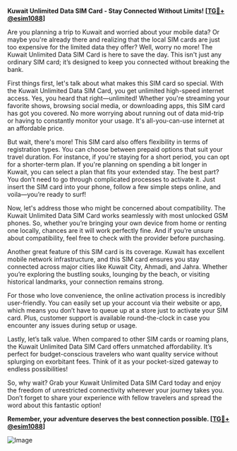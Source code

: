 **Kuwait Unlimited Data SIM Card - Stay Connected Without Limits! [[TG💪+ @esim1088](https://t.me/s/esim1088)]**

Are you planning a trip to Kuwait and worried about your mobile data? Or maybe you're already there and realizing that the local SIM cards are just too expensive for the limited data they offer? Well, worry no more! The Kuwait Unlimited Data SIM Card is here to save the day. This isn't just any ordinary SIM card; it’s designed to keep you connected without breaking the bank.

First things first, let's talk about what makes this SIM card so special. With the Kuwait Unlimited Data SIM Card, you get unlimited high-speed internet access. Yes, you heard that right—unlimited! Whether you're streaming your favorite shows, browsing social media, or downloading apps, this SIM card has got you covered. No more worrying about running out of data mid-trip or having to constantly monitor your usage. It's all-you-can-use internet at an affordable price.

But wait, there's more! This SIM card also offers flexibility in terms of registration types. You can choose between prepaid options that suit your travel duration. For instance, if you're staying for a short period, you can opt for a shorter-term plan. If you're planning on spending a bit longer in Kuwait, you can select a plan that fits your extended stay. The best part? You don’t need to go through complicated processes to activate it. Just insert the SIM card into your phone, follow a few simple steps online, and voila—you’re ready to surf!

Now, let's address those who might be concerned about compatibility. The Kuwait Unlimited Data SIM Card works seamlessly with most unlocked GSM phones. So, whether you’re bringing your own device from home or renting one locally, chances are it will work perfectly fine. And if you’re unsure about compatibility, feel free to check with the provider before purchasing.

Another great feature of this SIM card is its coverage. Kuwait has excellent mobile network infrastructure, and this SIM card ensures you stay connected across major cities like Kuwait City, Ahmadi, and Jahra. Whether you’re exploring the bustling souks, lounging by the beach, or visiting historical landmarks, your connection remains strong.

For those who love convenience, the online activation process is incredibly user-friendly. You can easily set up your account via their website or app, which means you don’t have to queue up at a store just to activate your SIM card. Plus, customer support is available round-the-clock in case you encounter any issues during setup or usage.

Lastly, let’s talk value. When compared to other SIM cards or roaming plans, the Kuwait Unlimited Data SIM Card offers unmatched affordability. It’s perfect for budget-conscious travelers who want quality service without splurging on exorbitant fees. Think of it as your pocket-sized gateway to endless possibilities!

So, why wait? Grab your Kuwait Unlimited Data SIM Card today and enjoy the freedom of unrestricted connectivity wherever your journey takes you. Don’t forget to share your experience with fellow travelers and spread the word about this fantastic option!

**Remember, your adventure deserves the best connection possible. [[TG💪+ @esim1088](https://t.me/s/esim1088)]**

![Image](https://i.postimg.cc/Y0z9fWf4/image.png)